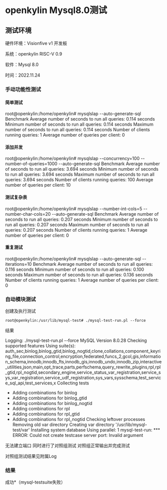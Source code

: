 # openkylin Mysql8.0测试



## 测试环境



硬件环境：Visionfive v1 开发板

系统：openkylin RISC-V 0.9

软件：Mysql 8.0

时间：2022.11.24





### 手动功能性测试


#### 简单测试

root@openkylin:/home/openkylin# mysqlslap --auto-generate-sql
Benchmark
	Average number of seconds to run all queries: 0.114 seconds
	Minimum number of seconds to run all queries: 0.114 seconds
	Maximum number of seconds to run all queries: 0.114 seconds
	Number of clients running queries: 1
	Average number of queries per client: 0

#### 添加并发

root@openkylin:/home/openkylin# mysqlslap --concurrency=100 --number-of-queries=1000 --auto-generate-sql
Benchmark
	Average number of seconds to run all queries: 3.694 seconds
	Minimum number of seconds to run all queries: 3.694 seconds
	Maximum number of seconds to run all queries: 3.694 seconds
	Number of clients running queries: 100
	Average number of queries per client: 10


#### 测试复杂表


root@openkylin:/home/openkylin# mysqlslap --number-int-cols=5 --number-char-cols=20 --auto-generate-sql
Benchmark
	Average number of seconds to run all queries: 0.207 seconds
	Minimum number of seconds to run all queries: 0.207 seconds
	Maximum number of seconds to run all queries: 0.207 seconds
	Number of clients running queries: 1
	Average number of queries per client: 0


#### 重复测试

root@openkylin:/home/openkylin# mysqlslap --auto-generate-sql --iterations=10
Benchmark
	Average number of seconds to run all queries: 0.116 seconds
	Minimum number of seconds to run all queries: 0.100 seconds
	Maximum number of seconds to run all queries: 0.136 seconds
	Number of clients running queries: 1
	Average number of queries per client: 0






### 自动模块测试

创建及执行测试

```
root@openkylin:/usr/lib/mysql-test# ./mysql-test-run.pl --force

```

结果

Logging: ./mysql-test-run.pl  --force
MySQL Version 8.0.28
Checking supported features
Using suite(s): auth_sec,binlog,binlog_gtid,binlog_nogtid,clone,collations,component_keyring_file,connection_control,encryption,federated,funcs_2,gcol,gis,information_schema,innodb,innodb_fts,innodb_gis,innodb_undo,innodb_zip,interactive_utilities,json,main,opt_trace,parts,perfschema,query_rewrite_plugins,rpl,rpl_gtid,rpl_nogtid,secondary_engine,service_status_var_registration,service_sys_var_registration,service_udf_registration,sys_vars,sysschema,test_service_sql_api,test_services,x
Collecting tests
 - Adding combinations for binlog
 - Adding combinations for binlog_gtid
 - Adding combinations for binlog_nogtid
 - Adding combinations for rpl
 - Adding combinations for rpl_gtid
 - Adding combinations for rpl_nogtid
Checking leftover processes
Removing old var directory
Creating var directory '/usr/lib/mysql-test/var'
Installing system database
Using parallel: 1
mysql-test-run: *** ERROR: Could not create testcase server port: Invalid argument


无法建立端口 同时进行了对照组测试 对照组正常输出并完成测试

对照组测试结果见附属Log

### 结果

成功*（mysql-testsuite失败）